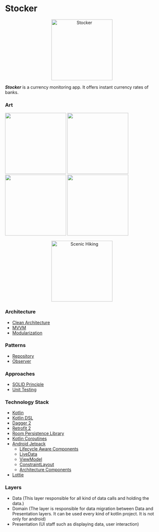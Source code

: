 # Stocker

<p align="center"><img src="https://github.com/harrunisk/Stocker/blob/master/app/src/main/ic_launcher-web.png" alt="Stocker" height="200px"></p>

***Stocker*** is a currency monitoring app. It offers instant currency rates of banks. 
### Art
<p float="left">
<img src="https://github.com/harrunisk/Stocker/blob/master/art/App0.jpg" width="200">
<img src="https://github.com/harrunisk/Stocker/blob/master/art/App1.jpg" width="200">
<img src="https://github.com/harrunisk/Stocker/blob/master/art/App2.jpg" width="200">
<img src="https://github.com/harrunisk/Stocker/blob/master/art/App3.jpg" width="200">
</p>

<p align="center"><img src="https://github.com/harrunisk/Stocker/blob/master/art/AppGif.gif" alt="Scenic Hiking" width="200"></p>  

### Architecture
* [Clean Architecture](https://www.amazon.com/Clean-Architecture-Craftsmans-Software-Structure/dp/0134494164)
* [MVVM](https://www.raywenderlich.com/8984-mvvm-on-android)
* [Modularization]()

### Patterns
* [Repository](https://developer.android.com/jetpack/docs/guide)
* [Observer](https://code.tutsplus.com/tutorials/android-design-patterns-the-observer-pattern--cms-28963)

### Approaches
* [SOLID Principle](https://itnext.io/solid-principles-explanation-and-examples-715b975dcad4?gi=79443348411d)
* [Unit Testing](http://softwaretestingfundamentals.com/unit-testing/)

### Technology Stack
* [Kotlin](https://kotlinlang.org/)
* [Kotlin DSL](https://docs.gradle.org/current/userguide/kotlin_dsl.html)
* [Dagger 2](https://github.com/google/dagger)
* [Retrofit 2](https://square.github.io/retrofit/)
* [Room Persistence Library](https://developer.android.com/topic/libraries/architecture/room) 
* [Kotlin Coroutines](https://kotlinlang.org/docs/reference/coroutines-overview.html)
* [Android Jetpack](https://developer.android.com/jetpack)
  * [Lifecycle Aware Components](https://developer.android.com/topic/libraries/architecture/lifecycle)
  * [LiveData](https://developer.android.com/topic/libraries/architecture/livedata)
  * [ViewModel](https://developer.android.com/topic/libraries/architecture/viewmodel)
  * [ConstraintLayout](https://developer.android.com/training/constraint-layout)
  * [Architecture Components](https://developer.android.com/topic/libraries/architecture)
* [Lottie](https://github.com/airbnb/lottie-android)
### Layers
* Data (This layer responsible for all kind of data calls and holding the data.)  
* Domain  (The layer is responsible for data migration between Data and Presentation layers. It can be used every kind of kotlin project. It is not only for android)
* Presentation (UI staff such as displaying data, user interaction)


